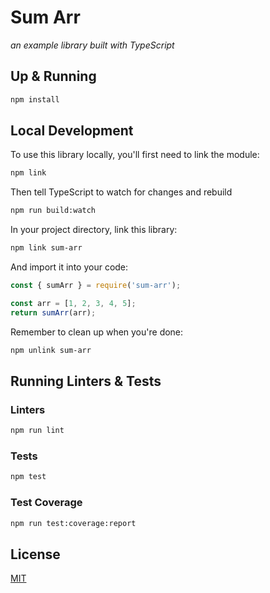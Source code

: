 # Sum Arr

_an example library built with TypeScript_

## Up & Running

```sh
npm install
```

## Local Development

To use this library locally, you'll first need to link the module:

```sh
npm link
```

Then tell TypeScript to watch for changes and rebuild

```sh
npm run build:watch
```

In your project directory, link this library:

```sh
npm link sum-arr
```

And import it into your code:

```js
const { sumArr } = require('sum-arr');

const arr = [1, 2, 3, 4, 5];
return sumArr(arr);
```

Remember to clean up when you're done:

```sh
npm unlink sum-arr
```

## Running Linters & Tests

### Linters

```sh
npm run lint
```

### Tests

```sh
npm test
```

### Test Coverage

```sh
npm run test:coverage:report
```

## License

[MIT](LICENSE)
